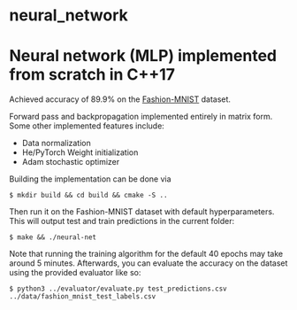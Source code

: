 # neural_network
Neural network (MLP) implemented from scratch in C++17
======================================================
Achieved accuracy of 89.9% on the [Fashion-MNIST](https://github.com/zalandoresearch/fashion-mnist) dataset.

Forward pass and backpropagation implemented entirely in matrix form.
Some other implemented features include:
  - Data normalization
  - He/PyTorch Weight initialization
  - Adam stochastic optimizer

Building the implementation can be done via

    $ mkdir build && cd build && cmake -S ..
    
Then run it on the Fashion-MNIST dataset with default hyperparameters. This will output test and train predictions in the current folder:

    $ make && ./neural-net

Note that running the training algorithm for the default 40 epochs may take around 5 minutes.
Afterwards, you can evaluate the accuracy on the dataset using the provided evaluator like so:

    $ python3 ../evaluator/evaluate.py test_predictions.csv ../data/fashion_mnist_test_labels.csv 
